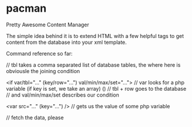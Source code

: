 # pacman

Pretty Awesome Content Manager

The simple idea behind it is to extend HTML with a few helpful tags to get content from the database into your xml template.

Command reference so far:

<for tbl="..." where="...">   // tbl takes a comma separated list of database tables, the where here is obviousle the joining condition
</for>

<if var/tbl="..." (key/row="...") val/min/max/set="...">  // var looks for a php variable (if key is set, we take an array)
(<else>)                                                  // tbl + row goes to the database
</if>                                                     // and val/min/max/set describes our condition

<var src="..." (key="...") />   // gets us the value of some php variable

<db tbl="..." col="..." />      // fetch the data, please

